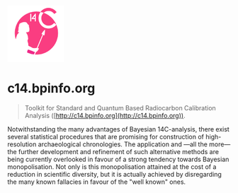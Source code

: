 ![C14](/concept/c14-logo.png)

# c14.bpinfo.org

> Toolkit for Standard and Quantum Based Radiocarbon Calibration Analysis ([http://c14.bpinfo.org](http://c14.bpinfo.org)).

Notwithstanding the many advantages of Bayesian 14C-analysis,
there exist several statistical procedures that are promising for construction of high-resolution archaeological chronologies.
The application and —all the more— the further development and refinement of such alternative methods
are being currently overlooked in favour of a strong tendency towards Bayesian monopolisation.
Not only is this monopolisation attained at the cost of a reduction in scientific diversity,
but it is actually achieved by disregarding the many known fallacies in favour of the "well known" ones.
